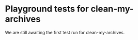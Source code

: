 # Playground tests for clean-my-archives
We are still awaiting the first test run for clean-my-archives.
